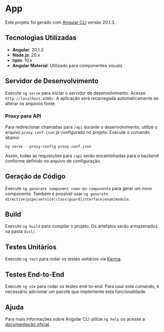 # App

Este projeto foi gerado com [Angular CLI](https://github.com/angular/angular-cli) versão 20.1.3.

## Tecnologias Utilizadas

- **Angular**: 20.1.3
- **Node.js**: 20.x
- **npm**: 10.x
- **Angular Material**: Utilizado para componentes visuais

## Servidor de Desenvolvimento

Execute `ng serve` para iniciar o servidor de desenvolvimento. Acesse `http://localhost:4200/`. A aplicação será recarregada automaticamente ao alterar os arquivos fonte.

### Proxy para API

Para redirecionar chamadas para `/api` durante o desenvolvimento, utilize o arquivo `proxy.conf.json` já configurado no projeto. Execute o comando abaixo:

```
ng serve --proxy-config proxy.conf.json
```

Assim, todas as requisições para `/api` serão encaminhadas para o backend conforme definido no arquivo de configuração.

## Geração de Código

Execute `ng generate component nome-do-componente` para gerar um novo componente. Também é possível usar `ng generate directive|pipe|service|class|guard|interface|enum|module`.

## Build

Execute `ng build` para compilar o projeto. Os artefatos serão armazenados na pasta `dist/`.

## Testes Unitários

Execute `ng test` para rodar os testes unitários via [Karma](https://karma-runner.github.io).

## Testes End-to-End

Execute `ng e2e` para rodar os testes end-to-end. Para usar este comando, é necessário adicionar um pacote que implemente esta funcionalidade.

## Ajuda

Para mais informações sobre Angular CLI utilize `ng help` ou acesse a [documentação oficial](https://angular.dev/tools/cli).
